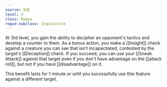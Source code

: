 ```yaml
---
source: XGE
level: 3
class: Rogue
rogue-subclass: Inquisitive
---
```


At 3rd level, you gain the ability to decipher an opponent's tactics and develop a counter to them. As a bonus action, you make a [[Insight]] check against a creature you can see that isn't incapacitated, contested by the target's [[Deception]] check. If you succeed, you can use your [[Sneak Attack]] against that target even if you don't have advantage on the [[attack roll]], but not if you have [[disadvantage]] on it.

This benefit lasts for 1 minute or until you successfully use this feature against a different target.
